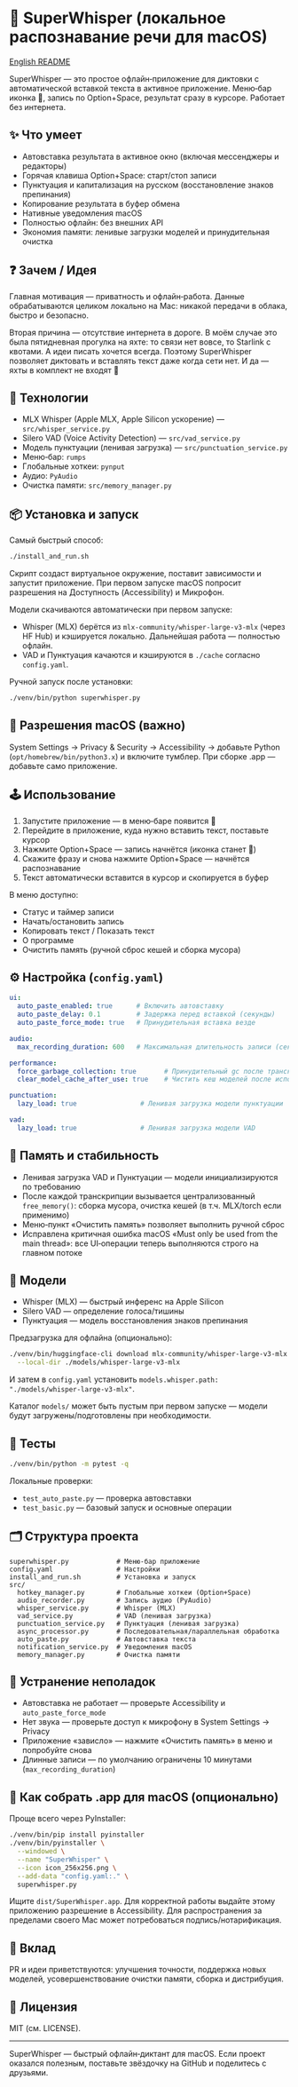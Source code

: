 # 🎤 SuperWhisper (локальное распознавание речи для macOS)

[English README](README_EN.md)

SuperWhisper — это простое офлайн‑приложение для диктовки с автоматической
вставкой текста в активное приложение. Меню‑бар иконка 🎤, запись по
Option+Space, результат сразу в курсоре. Работает без интернета.

## ✨ Что умеет

- Автовставка результата в активное окно (включая мессенджеры и редакторы)
- Горячая клавиша Option+Space: старт/стоп записи
- Пунктуация и капитализация на русском (восстановление знаков препинания)
- Копирование результата в буфер обмена
- Нативные уведомления macOS
- Полностью офлайн: без внешних API
- Экономия памяти: ленивые загрузки моделей и принудительная очистка

## ❓ Зачем / Идея

Главная мотивация — приватность и офлайн‑работа. Данные обрабатываются
целиком локально на Mac: никакой передачи в облака, быстро и безопасно.

Вторая причина — отсутствие интернета в дороге. В моём случае это была
пятидневная прогулка на яхте: то связи нет вовсе, то Starlink с квотами.
А идеи писать хочется всегда. Поэтому SuperWhisper позволяет диктовать и
вставлять текст даже когда сети нет. И да — яхты в комплект не входят 🙂

## 🧱 Технологии

- MLX Whisper (Apple MLX, Apple Silicon ускорение) — `src/whisper_service.py`
- Silero VAD (Voice Activity Detection) — `src/vad_service.py`
- Модель пунктуации (ленивая загрузка) — `src/punctuation_service.py`
- Меню‑бар: `rumps`
- Глобальные хоткеи: `pynput`
- Аудио: `PyAudio`
- Очистка памяти: `src/memory_manager.py`

## 📦 Установка и запуск

Самый быстрый способ:

```bash
./install_and_run.sh
```

Скрипт создаст виртуальное окружение, поставит зависимости и запустит
приложение. При первом запуске macOS попросит разрешения на Доступность
(Accessibility) и Микрофон.

Модели скачиваются автоматически при первом запуске:

- Whisper (MLX) берётся из `mlx-community/whisper-large-v3-mlx` (через HF Hub)
  и кэшируется локально. Дальнейшая работа — полностью офлайн.
- VAD и Пунктуация качаются и кэшируются в `./cache` согласно `config.yaml`.

Ручной запуск после установки:

```bash
./venv/bin/python superwhisper.py
```

## 🔐 Разрешения macOS (важно)

System Settings → Privacy & Security → Accessibility → добавьте Python
(`opt/homebrew/bin/python3.x`) и включите тумблер. При сборке .app — добавьте
само приложение.

## 🕹 Использование

1) Запустите приложение — в меню‑баре появится 🎤
2) Перейдите в приложение, куда нужно вставить текст, поставьте курсор
3) Нажмите Option+Space — запись начнётся (иконка станет 🔴)
4) Скажите фразу и снова нажмите Option+Space — начнётся распознавание
5) Текст автоматически вставится в курсор и скопируется в буфер

В меню доступно:

- Статус и таймер записи
- Начать/остановить запись
- Копировать текст / Показать текст
- О программе
- Очистить память (ручной сброс кешей и сборка мусора)

## ⚙️ Настройка (`config.yaml`)

```yaml
ui:
  auto_paste_enabled: true      # Включить автовставку
  auto_paste_delay: 0.1         # Задержка перед вставкой (секунды)
  auto_paste_force_mode: true   # Принудительная вставка везде

audio:
  max_recording_duration: 600   # Максимальная длительность записи (сек)

performance:
  force_garbage_collection: true       # Принудительный gc после транскрипции
  clear_model_cache_after_use: true    # Чистить кеш моделей после использования

punctuation:
  lazy_load: true                # Ленивая загрузка модели пунктуации

vad:
  lazy_load: true                # Ленивая загрузка модели VAD
```

## 🧠 Память и стабильность

- Ленивая загрузка VAD и Пунктуации — модели инициализируются по требованию
- После каждой транскрипции вызывается централизованный `free_memory()`:
  сборка мусора, очистка кешей (в т.ч. MLX/torch если применимо)
- Меню‑пункт «Очистить память» позволяет выполнить ручной сброс
- Исправлена критичная ошибка macOS «Must only be used from the main thread»:
  все UI‑операции теперь выполняются строго на главном потоке

## 🔬 Модели

- Whisper (MLX) — быстрый инференс на Apple Silicon
- Silero VAD — определение голоса/тишины
- Пунктуация — модель восстановления знаков препинания

Предзагрузка для офлайна (опционально):

```bash
./venv/bin/huggingface-cli download mlx-community/whisper-large-v3-mlx \
  --local-dir ./models/whisper-large-v3-mlx
```

И затем в `config.yaml` установить `models.whisper.path: "./models/whisper-large-v3-mlx"`.

Каталог `models/` может быть пустым при первом запуске — модели будут
загружены/подготовлены при необходимости.

## 🧪 Тесты

```bash
./venv/bin/python -m pytest -q
```

Локальные проверки:

- `test_auto_paste.py` — проверка автовставки
- `test_basic.py` — базовый запуск и основные операции

## 🗂 Структура проекта

```text
superwhisper.py            # Меню‑бар приложение
config.yaml                # Настройки
install_and_run.sh         # Установка и запуск
src/
  hotkey_manager.py        # Глобальные хоткеи (Option+Space)
  audio_recorder.py        # Запись аудио (PyAudio)
  whisper_service.py       # Whisper (MLX)
  vad_service.py           # VAD (ленивая загрузка)
  punctuation_service.py   # Пунктуация (ленивая загрузка)
  async_processor.py       # Последовательная/параллельная обработка
  auto_paste.py            # Автовставка текста
  notification_service.py  # Уведомления macOS
  memory_manager.py        # Очистка памяти
```

## 🧰 Устранение неполадок

- Автовставка не работает — проверьте Accessibility и `auto_paste_force_mode`
- Нет звука — проверьте доступ к микрофону в System Settings → Privacy
- Приложение «зависло» — нажмите «Очистить память» в меню и попробуйте снова
- Длинные записи — по умолчанию ограничены 10 минутами (`max_recording_duration`)

## 🍏 Как собрать .app для macOS (опционально)

Проще всего через PyInstaller:

```bash
./venv/bin/pip install pyinstaller
./venv/bin/pyinstaller \
  --windowed \
  --name "SuperWhisper" \
  --icon icon_256x256.png \
  --add-data "config.yaml:." \
  superwhisper.py
```

Ищите `dist/SuperWhisper.app`. Для корректной работы выдайте этому приложению
разрешение в Accessibility. Для распространения за пределами своего Mac может
потребоваться подпись/нотарификация.

## 🤝 Вклад

PR и идеи приветствуются: улучшения точности, поддержка новых моделей,
усовершенствование очистки памяти, сборка и дистрибуция.

## 📜 Лицензия

MIT (см. LICENSE).

---

SuperWhisper — быстрый офлайн‑диктант для macOS. Если проект оказался полезным,
поставьте звёздочку на GitHub и поделитесь с друзьями.

